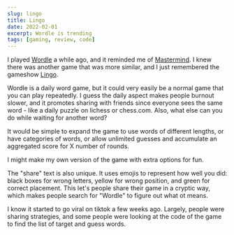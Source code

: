 ```yaml
---
slug: lingo
title: Lingo
date: 2022-02-01
excerpt: Wordle is trending
tags: [gaming, review, code]
---
```


I played [Wordle](https://www.powerlanguage.co.uk/wordle/) a while ago, and it reminded me of [Mastermind](<https://en.wikipedia.org/wiki/Mastermind_(board_game)>). I knew there was another game that was more similar, and I just remembered the gameshow [Lingo](<https://en.wikipedia.org/wiki/Lingo_(American_game_show)>).

Wordle is a daily word game, but it could very easily be a normal game that you can play repeatedly. I guess the daily aspect makes people burnout slower, and it promotes sharing with friends since everyone sees the same word - like a daily puzzle on lichess or chess.com. Also, what else can you do while waiting for another word?

It would be simple to expand the game to use words of different lengths, or have categories of words, or allow unlimited guesses and accumulate an aggregated score for X number of rounds.

I might make my own version of the game with extra options for fun.

The "share" text is also unique. It uses emojis to represent how well you did: black boxes for wrong letters, yellow for wrong position, and green for correct placement. This let's people share their game in a cryptic way, which makes people search for "Wordle" to figure out what ot means.

I know it started to go viral on tiktok a few weeks ago. Largely, people were sharing strategies, and some people were looking at the code of the game to find the list of target and guess words.
